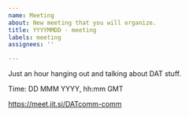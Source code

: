 ```yaml
---
name: Meeting
about: New meeting that you will organize.
title: YYYYMMDD - meeting
labels: meeting
assignees: ''

---
```


Just an hour hanging out and talking about DAT stuff.

Time: DD MMM YYYY, hh:mm GMT

https://meet.jit.si/DATcomm-comm
